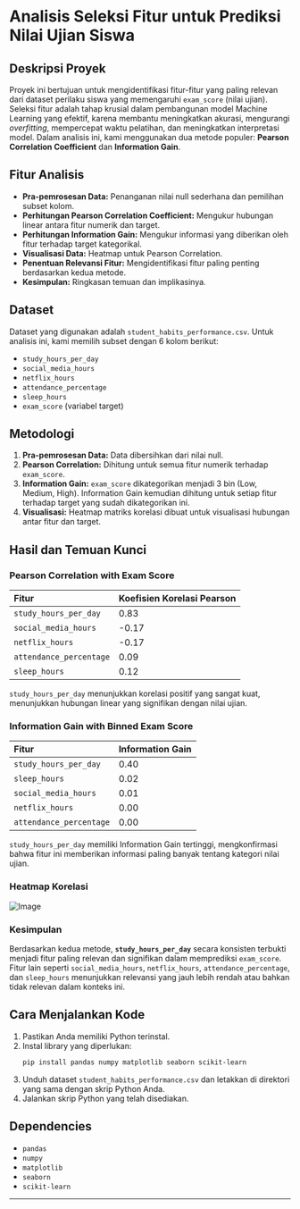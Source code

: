 # Analisis Seleksi Fitur untuk Prediksi Nilai Ujian Siswa

## Deskripsi Proyek
Proyek ini bertujuan untuk mengidentifikasi fitur-fitur yang paling relevan dari dataset perilaku siswa yang memengaruhi `exam_score` (nilai ujian). Seleksi fitur adalah tahap krusial dalam pembangunan model Machine Learning yang efektif, karena membantu meningkatkan akurasi, mengurangi *overfitting*, mempercepat waktu pelatihan, dan meningkatkan interpretasi model. Dalam analisis ini, kami menggunakan dua metode populer: **Pearson Correlation Coefficient** dan **Information Gain**.

## Fitur Analisis
* **Pra-pemrosesan Data:** Penanganan nilai null sederhana dan pemilihan subset kolom.
* **Perhitungan Pearson Correlation Coefficient:** Mengukur hubungan linear antara fitur numerik dan target.
* **Perhitungan Information Gain:** Mengukur informasi yang diberikan oleh fitur terhadap target kategorikal.
* **Visualisasi Data:** Heatmap untuk Pearson Correlation.
* **Penentuan Relevansi Fitur:** Mengidentifikasi fitur paling penting berdasarkan kedua metode.
* **Kesimpulan:** Ringkasan temuan dan implikasinya.

## Dataset
Dataset yang digunakan adalah `student_habits_performance.csv`. Untuk analisis ini, kami memilih subset dengan 6 kolom berikut:
* `study_hours_per_day`
* `social_media_hours`
* `netflix_hours`
* `attendance_percentage`
* `sleep_hours`
* `exam_score` (variabel target)

## Metodologi
1.  **Pra-pemrosesan Data:** Data dibersihkan dari nilai null.
2.  **Pearson Correlation:** Dihitung untuk semua fitur numerik terhadap `exam_score`.
3.  **Information Gain:** `exam_score` dikategorikan menjadi 3 bin (Low, Medium, High). Information Gain kemudian dihitung untuk setiap fitur terhadap target yang sudah dikategorikan ini.
4.  **Visualisasi:** Heatmap matriks korelasi dibuat untuk visualisasi hubungan antar fitur dan target.

## Hasil dan Temuan Kunci

### Pearson Correlation with Exam Score
| Fitur                 | Koefisien Korelasi Pearson |
| :-------------------- | :------------------------- |
| `study_hours_per_day` | 0.83                       |
| `social_media_hours`  | -0.17                      |
| `netflix_hours`       | -0.17                      |
| `attendance_percentage`| 0.09                     |
| `sleep_hours`         | 0.12                       |

`study_hours_per_day` menunjukkan korelasi positif yang sangat kuat, menunjukkan hubungan linear yang signifikan dengan nilai ujian.

### Information Gain with Binned Exam Score
| Fitur                 | Information Gain |
| :-------------------- | :--------------- |
| `study_hours_per_day` | 0.40             |
| `sleep_hours`         | 0.02             |
| `social_media_hours`  | 0.01             |
| `netflix_hours`       | 0.00             |
| `attendance_percentage`| 0.00             |

`study_hours_per_day` memiliki Information Gain tertinggi, mengkonfirmasi bahwa fitur ini memberikan informasi paling banyak tentang kategori nilai ujian.

### Heatmap Korelasi
![Image](https://github.com/user-attachments/assets/b8b8d748-6ddb-49a3-8f08-41ce12b84850)

### Kesimpulan
Berdasarkan kedua metode, **`study_hours_per_day`** secara konsisten terbukti menjadi fitur paling relevan dan signifikan dalam memprediksi `exam_score`. Fitur lain seperti `social_media_hours`, `netflix_hours`, `attendance_percentage`, dan `sleep_hours` menunjukkan relevansi yang jauh lebih rendah atau bahkan tidak relevan dalam konteks ini.

## Cara Menjalankan Kode
1.  Pastikan Anda memiliki Python terinstal.
2.  Instal library yang diperlukan:
    ```bash
    pip install pandas numpy matplotlib seaborn scikit-learn
    ```
3.  Unduh dataset `student_habits_performance.csv` dan letakkan di direktori yang sama dengan skrip Python Anda.
4.  Jalankan skrip Python yang telah disediakan.

## Dependencies
* `pandas`
* `numpy`
* `matplotlib`
* `seaborn`
* `scikit-learn`

---
